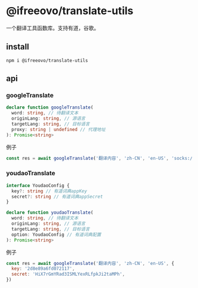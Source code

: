 # @ifreeovo/translate-utils

一个翻译工具函数库。支持有道，谷歌。

## install

```
npm i @ifreeovo/translate-utils
```

## api

### googleTranslate

```ts
declare function googleTranslate(
  word: string, // 待翻译文本
  originLang: string, // 源语言
  targetLang: string, // 目标语言
  proxy: string | undefined // 代理地址
): Promise<string>
```

例子

```js
const res = await googleTranslate('翻译内容', 'zh-CN', 'en-US', 'socks://127.0.0.1:1080')
```

### youdaoTranslate

```ts
interface YoudaoConfig {
  key?: string // 有道词典appKey
  secret?: string // 有道词典appSecret
}

declare function youdaoTranslate(
  word: string, // 待翻译文本
  originLang: string, // 源语言
  targetLang: string, // 目标语言
  option: YoudaoConfig // 有道词典配置
): Promise<string>
```

例子

```js
const res = await googleTranslate('翻译内容', 'zh-CN', 'en-US', {
  key: '2d8e89a6fd072117',
  secret: 'HiX7rGmYRad3ISMLYexRLfpkJi2taMPh',
})
```

